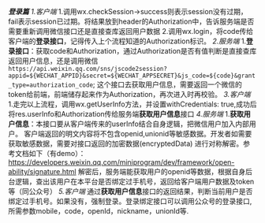 ***登录篇***
*1.客户端*
1.调用wx.checkSession->success则表示session没有过期，fail表示session已过期。将结果放到header的Authorization中，告诉服务端是否需要重新调用微信接口还是直接查库返回用户数据
2.调用wx.login，将code传给客户端的**登录接口**，记得传入上个流程知道的Authorization标识。
*2.服务端*
1.**登录接口**：获取code和Authorization，通过Authorization是否有值判断是直接查库返回用户信息，还是调用微信
`https://api.weixin.qq.com/sns/jscode2session?appid=${WECHAT_APPID}&secret=${WECHAT_APPSECRET}&js_code=${code}&grant_type=authorization_code`;
这个接口去获取用户信息，需要返回一个微信的token给前端，前端储存起来作为Authorization，再次进入时再校验。
*3.客户端*
1.走完以上流程，调用wx.getUserInfo方法，并设置withCredentials: true,成功后将res.userInfo和Authorization传给服务端**获取用户信息**接口
*4.服务端*
1.**获取用户信息**：本接口要从客户端传来的userInfo结合自身逻辑，把微信用户加入内部用户。
客户端返回的明文内容将不包含openid,unionid等敏感数据。开发者如需要获取敏感数据，需要对接口返回的加密数据(encryptedData) 进行对称解密。参考文档如下（有demo）：
https://developers.weixin.qq.com/miniprogram/dev/framework/open-ability/signature.html
解密后，服务端能获取用户的openid等数据，根据自身后台逻辑，查出该用户在本平台是否绑定过手机号，返回给客户端用户数据及token等（同公众号）
*5.客户端*
通过**获取用户信息**接口的返回结果，判断当前用户是否绑定过手机号。如果没有，强制登录。登录绑定接口可以调用公众号的登录接口,
所需参数mobile，code，openId，nickname，unionId等.
